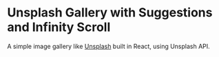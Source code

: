 # Unsplash Gallery with Suggestions and Infinity Scroll

A simple image gallery like [Unsplash](https://www.unsplash.com) built in React, using Unsplash API.
